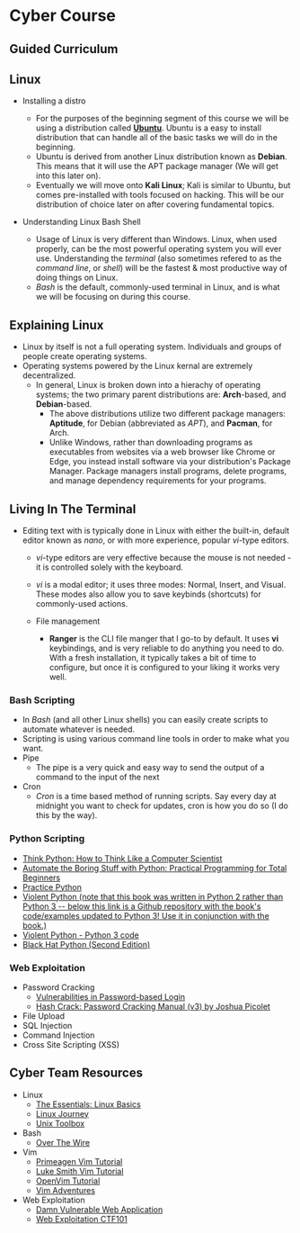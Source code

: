 # Cyber Course

## Guided Curriculum

## Linux

* Installing a distro
  * For the purposes of the beginning segment of this course we will be using a distribution called [**Ubuntu**](https://ubuntu.com/). Ubuntu is a easy to install distribution that can handle all of the basic tasks we will do in the beginning.
  * Ubuntu is derived from another Linux distribution known as **Debian**. This means that it will use the APT package manager (We will get into this later on).
  * Eventually we will move onto **Kali Linux**; Kali is similar to Ubuntu, but comes pre-installed with tools focused on hacking. This will be our distribution of choice later on after covering fundamental topics.

* Understanding Linux Bash Shell
  * Usage of Linux is very different than Windows. Linux, when used properly, can be the most powerful operating system you will ever use. Understanding the *terminal* (also sometimes refered to as the *command line*, or *shell*) will be the fastest & most productive way of doing things on Linux.
  * *Bash* is the default, commonly-used terminal in Linux, and is what we will be focusing on during this course.

## Explaining Linux

* Linux by itself is not a full operating system. Individuals and groups of people create operating systems.
* Operating systems powered by the Linux kernal are extremely decentralized.
  * In general, Linux is broken down into a hierachy of operating systems; the two primary parent distributions are: **Arch**-based, and **Debian**-based.
    * The above distributions utilize two different package managers: **Aptitude**, for Debian (abbreviated as *APT*), and **Pacman**, for Arch.
    * Unlike Windows, rather than downloading programs as executables from websites via a web browser like Chrome or Edge, you instead install software via your distribution's Package Manager. Package managers install programs, delete programs, and manage dependency requirements for your programs.

## Living In The Terminal

* Editing text with is typically done in Linux with either the built-in, default editor known as *nano*, or with more experience, popular *vi*-type editors.
  * *vi*-type editors are very effective because the mouse is not needed - it is controlled solely with the keyboard.
  * *vi* is a modal editor; it uses three modes: Normal, Insert, and Visual. These modes also allow you to save keybinds (shortcuts) for commonly-used actions.

  * File management
    * **Ranger** is the CLI file manger that I go-to by default. It uses **vi** keybindings, and is very reliable to do anything you need to do. With a fresh installation, it typically takes a bit of time to configure, but once it is configured to your liking it works very well.

### Bash Scripting

* In *Bash* (and all other Linux shells) you can easily create scripts to automate whatever is needed.
* Scripting is using various command line tools in order to make what you want.
* Pipe
  * The pipe is a very quick and easy way to send the output of a command to the input of the next
* Cron
  * *Cron* is a time based method of running scripts. Say every day at midnight you want to check for updates, cron is how you do so (I do this by the way).

### Python Scripting

* [Think Python: How to Think Like a Computer Scientist](https://greenteapress.com/thinkpython2/html/index.html "Think Python: How to Think Like a Computer Scientist")
* [Automate the Boring Stuff with Python: Practical Programming for Total Beginners](https://automatetheboringstuff.com/ "Automate the Boring Stuff with Python")
* [Practice Python](https://www.practicepython.org/ "Practice Python")
* [Violent Python (note that this book was written in Python 2 rather than Python 3 -- below this link is a Github repository with the book's code/examples updated to Python 3! Use it in conjunction with the book.)](https://github.com/tanc7/hacking-books/blob/master/Violent%20Python%20-%20A%20Cookbook%20for%20Hackers%2C%20Forensic%20Analysts%2C%20Penetration%20Testers%20and%20Security%20Engineers.pdf "Violent Python")
* [Violent Python - Python 3 code](https://github.com/EONRaider/violent-python3 "Violent Python - Python 3 code")
* [Black Hat Python (Second Edition)](https://github.com/bhavyagoel/BlackArch/blob/main/Black%20Hat%20Python%2C%202nd%20Edition%20by%20Justin%20Seitz%20%20Tim%20Arnold%20%5BJustin%20Seitz%5D.pdf "Black Hat Python (Second Edition)")

### Web Exploitation

* Password Cracking
  * [Vulnerabilities in Password-based Login](https://portswigger.net/web-security/authentication/password-based "Vulnerabilities in Password-based Login - Portswigger")
  * [Hash Crack: Password Cracking Manual (v3) by Joshua Picolet](https://www.amazon.com/Hash-Crack-Password-Cracking-Manual/dp/1793458618/ "Hash Crack (v3) - Joshua Picolet")
* File Upload
* SQL Injection
* Command Injection
* Cross Site Scripting (XSS)

## Cyber Team Resources

* Linux
  * [The Essentials: Linux Basics](https://bitvijays.github.io/LFF-ESS-P0B-LinuxEssentials.html "Linux Basics: Essentials")
  * [Linux Journey](https://linuxjourney.com/ "Linux Journey")
  * [Unix Toolbox](http://devdoc.net/linux/UnixToolbox.html "Unix Toolbox")
* Bash
  * [Over The Wire](https://overthewire.org/wargames "Over The Wire (Bandit)")
* Vim
  * [Primeagen Vim Tutorial](https://www.youtube.com/watch?v=H3o4l4GVLW0 "Primagen Vim Tutorial Series")
  * [Luke Smith Vim Tutorial](https://www.youtube.com/watch?v=d8XtNXutVto&t "Luke Smith VimTutor Walkthrough")
  * [OpenVim Tutorial](https://www.openvim.com/ "OpenVim")
  * [Vim Adventures](https://vim-adventures.com/ "Vim Adventures")
* Web Exploitation
  * [Damn Vulnerable Web Application](https://dvwa.co.uk "DVWA")
  * [Web Exploitation CTF101](https://ctf101.org/web-exploitation/overview "CTF101")
